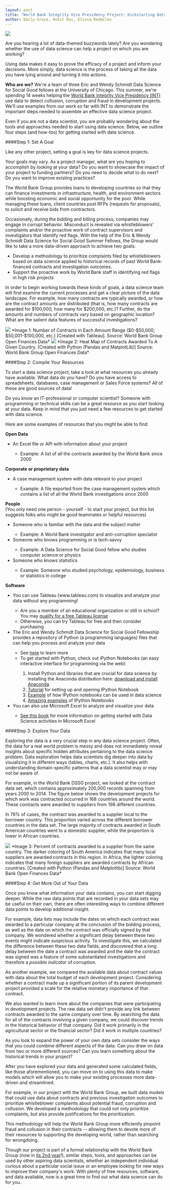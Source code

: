 ```yaml
---
layout: post
title: "World Bank Integrity Vice Presidency Project: Kickstarting Data Science"
author: Emily Grace, Ankit Rai, Elissa Redmiles
---
```


<img src="/img/posts/worldbank15.png">

Are you hearing a lot of data-themed buzzwords lately? Are you wondering whether the use of data science can help a project on which you are working?

Using data makes it easy to prove the efficacy of a project and inform your decisions. More simply, data science is the process of taking all the data you have lying around and turning it into actions. 

**Who are we?** We're a team of three Eric and Wendy Schmidt Data Science for Social Good fellows at the University of Chicago. This summer, we're spending 14 weeks helping the [World Bank Integrity Vice Presidency (INT)](http://web.worldbank.org/WBSITE/EXTERNAL/EXTABOUTUS/ORGANIZATION/ORGUNITS/EXTDOII/0,,contentMDK:20542001~pagePK:64168427~piPK:64168435~theSitePK:588921,00.html) use data to detect collusion, corruption and fraud in development projects. We’ll use examples from our work so far with INT to demonstrate the important steps needed to assemble an effective data science project.

Even if you are not a data scientist, you are probably wondering about the tools and approaches needed to start using data science. Below, we outline four steps (and how-tos) for getting started with data science. 

####Step 1: Set A Goal

Like any other project, setting a goal is key for data science projects. 

Your goals may vary. As a project manager, what are you hoping to accomplish by looking at your data? Do you want to showcase the impact of your project to funding partners? Do you need to decide what to do next? Do you want to improve existing practices?

The World Bank Group provides loans to developing countries so that they can finance investments in infrastructure, health, and environment sectors while boosting economic and social opportunity for the poor. While managing these loans, client countries post RFPs (requests for proposals), to solicit and receive bids from contractors. 

Occasionally, during the bidding and billing process, companies may engage in corrupt behavior. Misconduct is revealed via whistleblowers’ complaints and/or the proactive work of contract supervisors and investigators that identify red flags. With the help of the Eric & Wendy Schmidt Data Science for Social Good Summer Fellows, the Group would like to take a more data-driven approach to achieve two goals:
<ul>
	<li>Develop a methodology to prioritize complaints filed by whistleblowers based on data science applied to historical records of past World Bank-financed contracts and investigation outcomes.</li>
	<li>Support the proactive work by World Bank staff in identifying red flags in high risk projects</li>
</ul>

In order to begin working towards these kinds of goals, a data science team will first examine the current processes and get a clear picture of the data landscape. For example, how many contracts are typically awarded, or how are the contract amounts are distributed (that is, how many contracts are awarded for $100,000, how many for $200,000, etc.)? Further, do the amounts and numbers of contracts vary based on geographic location? What are the salient data features of successful investigations? 

<img src="/img/posts/wbint1.png">
*Image 1: Number of Contracts in Each Amount Range ($0-$50,000; $50,001-$100,000, etc.)
[Created with Tableau]. Source: World Bank Group Open Finances Data*

<img src="/img/posts/wbint2.png">
*Image 2: Heat Map of Contracts Awarded To A Given Country. [Created with Python (Pandas and MatplotLib)] Source: World Bank Group Open Finances Data*

####Step 2: Compile Your Resources

To start a data science project, take a look at what resources you already have available. What data do you have? Do you have access to spreadsheets, databases, case management or Sales Force systems? All of these are good sources of data!

Do you know an IT-professional or computer scientist? Someone with programming or technical skills can be a great resource as you start looking at your data. Keep in mind that you just need a few resources to get started with data science.

Here are some examples of resources that you might be able to find:

**Open Data**
<ul>
<li>An Excel file or API with information about your project</li>
<ul>
	<li>Example: A list of all the contracts awarded by the World Bank since 2000</li>
</ul>
</ul>

**Corporate or proprietary data**
<ul>
<li>A case management system with data relevant to your project</li>
<ul>
	<li>Example: A file exported from the case management system which contains a list of all the World Bank investigations since 2000</li>
</ul>
</ul>

**People**<br>
(You only need one person - yourself - to start your project, but this list suggests folks who might be good teammates or helpful resources)
<ul>
	<li>Someone who is familiar with the data and the subject matter</li>
	<ul>
		<li>Example: A World Bank investigator and anti-corruption specialist</li>
	</ul>
	<li>Someone who knows programming or is tech-savvy</li>
	<ul>
		<li>Example: A Data Science for Social Good fellow who studies computer science or physics</li>
	</ul>
	<li>Someone who knows statistics</li>
	<ul>
		<li>Example: Someone who studied psychology, epidemiology, business or statistics in college</li>
	</ul>
</ul>

**Software**
<ul>
	<li>You can use Tableau (www.tableau.com) to visualize and analyze your data without any programming!</li>
	<ul>
		<li>Are you a member of an educational organization or still in school? You may <a href="http://www.tableau.com/academic">qualify for a free Tableau license</a></li>
		<li>Otherwise, you can try Tableau for free and then consider purchasing</li>
	</ul>
	<li>The Eric and Wendy Schmidt Data Science for Social Good Fellowship provides a repository of Python (a programming languages) files that can help you process and analyze your data</li>
	<ul>
		<li>See <a href="https://github.com/dssg">here</a> to learn more</li>
		<li>To get started with Python, check out iPython Notebooks (an easy interactive interface for programming via the web):</li>
		<ol>
			<li>Install Python and libraries that are crucial for data science by installing the Anaconda distribution here: <a href="http://continuum.io/downloads">download and install Anaconda</a>.</li>
			<li><a href="http://opentechschool.github.io/python-data-intro/core/notebook.html">Tutorial</a> for setting up and opening IPython Notebook</li>
			<li><a href="http://nbviewer.ipython.org/github/jvns/talks/blob/master/pydatanyc2013/PyData NYC 2013 tutorial.ipynb">Example</a> of how IPython notebooks can be used in data science</li>
			<li><a href="https://github.com/ipython/ipython/wiki/A-gallery-of-interesting-IPython-Notebooks">Amazing examples</a> of IPython Notebooks</li>
		</ol>
	</ul>
	<li>You can also use Microsoft Excel to analyze and visualize your data</li>
	<ul>
		<li><a href="https://books.google.com/books?id=Jx_JBgAAQBAJ&pg=PA267&lpg=PA267&dq=data+science+how+to+with+microsoft+excel&source=bl&ots=BgRpN5Tb44&sig=X8mX2cvBBNAHIVtRlKQvCtgfAUQ&hl=en&sa=X&ved=0CFUQ6AEwCGoVChMIlvzYlIHoxgIVBJmACh2FDgTL#v=onepage&q=data%20science%20how%20to%20with%20microsoft%20excel&f=false">See this book</a> for more information on getting started with Data Science activities in Microsoft Excel</li>
	</ul>
</ul>

####Step 3: Explore Your Data

Exploring the data is a very crucial step in any data science project. Often, the data for a real world problem is messy and does not immediately reveal insights about specific hidden attributes pertaining to the data science problem. Data exploration helps data scientists dig deeper into data by visualizing it in different ways (tables, charts, etc.). It also helps with understanding domain-specific patterns that a data scientist may or may not be aware of.

For example, in the World Bank DSSG project, we looked at the contract data set, which contains approximately 200,000 records spanning from years 2000 to 2014. The figure below shows the development projects for which work was contracted occurred in 168 countries around the world. These contracts were awarded to suppliers from 198 different countries. 

In 76% of cases, the contract was awarded to a supplier local to the borrower country. This proportion varied across the different borrower countries in the data set. The large majority of contracts awarded in South American countries went to a domestic supplier, while the proportion is lower in African countries.

<img src="/img/posts/wbint3.png">
*Image 3: Percent of contracts awarded to a supplier from the same country. The darker coloring of South America indicates that many local suppliers are awarded contracts in this region. In Africa, the lighter coloring indicates that many foreign suppliers are awarded contracts by African countries. [Created with Python (Pandas and Matplotlib)] Source: World Bank Open Finances Data*

####Step 4: Get More Out of Your Data

Once you know what information your data contains, you can start digging deeper. While the raw data points that are recorded in your data sets may be useful on their own, there are often interesting ways to combine different data points to develop additional insight. 

For example, data lists may include the dates on which each contract was awarded to a particular company at the conclusion of the bidding process, as well as the date on which the contract was officially signed by that company. We wondered whether a significant delay between these two events might indicate suspicious activity. To investigate this, we calculated the difference between these two data fields, and discovered that a long delay between the date a contract was awarded and the date the contract was signed was a feature of some substantiated investigations and therefore a *possible indicator* of corruption.

As another example, we compared the available data about contract values with data about the total budget of each development project. Considering whether a contract made up a significant portion of its parent development project provided a scale for the relative monetary importance of that contract.

We also wanted to learn more about the companies that were participating in development projects. The raw data set didn't provide any link between contracts awarded to the same company over time. By searching the data for all of the contracts involving a given company, we could discover trends in the historical behavior of that company. Did it work primarily in the agricultural sector or the financial sector? Did it work in multiple countries?

As you look to expand the power of your own data sets consider the ways that you could combine different aspects of the data. Can you draw on data from two or more different sources? Can you learn something about the historical trends in your project?  

After you have explored your data and generated some calculated fields, like those aforementioned, you can move on to using this data to make models which will allow you to make your existing processes more data-driven and streamlined. 

For example, in our project with the World Bank Group, we built data models that could use data about contracts and previous investigation outcomes to prioritize whistleblower complaints about potential fraud, corruption and collusion. We developed a methodology that could not only prioritize complaints, but also provide justifications for the prioritization. 

This methodology will help the World Bank Group more efficiently pinpoint fraud and collusion in their contracts -- allowing them to devote more of their resources to supporting the developing world, rather than searching for wrongdoing.

Though our project is part of a formal relationship with the World Bank Group (now in [its 2nd year](http://dssg.uchicago.edu/2014/07/11/world-bank-corruption.html)!), similar steps, tools, and approaches can be used by other aspiring data scientists, whether an independent individual curious about a particular social issue or an employee looking for new ways to improve their company's work. With plenty of free resources, software, and data available, now is a great time to find out what data science can do for you.













